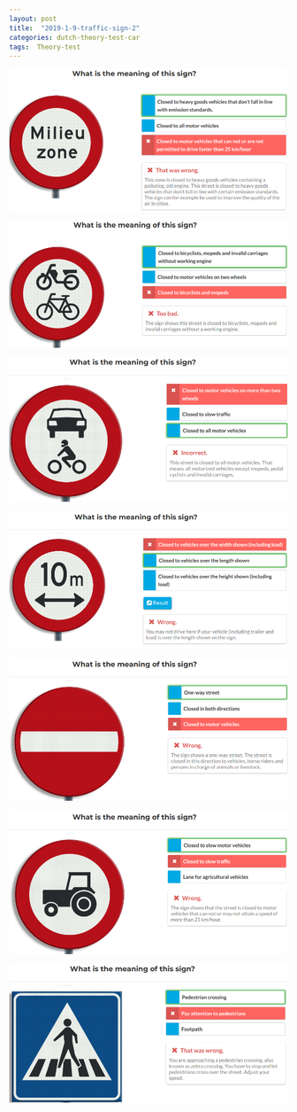 ```yaml
---
layout: post
title:  "2019-1-9-traffic-sign-2"
categories: dutch-theory-test-car
tags:  Theory-test 
---
```


![](/images/2019-01-09-07-24-55.png)

![](/images/2019-01-09-07-27-51.png)

![](/images/2019-01-09-07-30-07.png)

![](/images/2019-01-09-07-30-51.png)

![](/images/2019-01-09-07-32-05.png)

![](/images/2019-01-09-07-33-24.png)

![](/images/2019-01-09-07-53-18.png)

